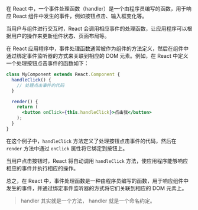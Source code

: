 在 React 中，一个事件处理函数（handler）是一个由程序员编写的函数，用于响应 React 组件中发生的事件，例如按钮点击、输入框变化等。

当用户与组件进行交互时，React 会调用相应事件的处理函数，让应用程序可以根据用户的操作来更新组件状态、页面布局等。

在 React 应用程序中，事件处理函数通常被作为组件的方法定义，然后在组件中通过绑定事件监听器的方式来关联到相应的 DOM 元素。例如，在 React 中定义一个处理按钮点击事件的函数如下：

```jsx
class MyComponent extends React.Component {
  handleClick() {
    // 处理点击事件的代码
  }

  render() {
    return (
      <button onClick={this.handleClick}>点击我</button>
    );
  }
}
```

在这个例子中，`handleClick` 方法定义了处理按钮点击事件的代码，然后在 `render` 方法中通过 `onClick` 属性将它绑定到按钮上。

当用户点击按钮时，React 将自动调用 `handleClick` 方法，使应用程序能够响应相应的事件并执行相应的操作。

总之，在 React 中，事件处理函数是一种由程序员编写的函数，用于响应组件中发生的事件，并通过绑定事件监听器的方式将它们关联到相应的 DOM 元素上。

> handler 其实就是一个方法， handler 就是一个命名约定。